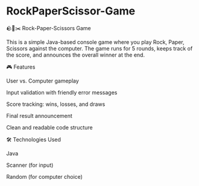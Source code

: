 # RockPaperScissor-Game
🪨📄✂️ Rock-Paper-Scissors Game

This is a simple Java-based console game where you play Rock, Paper, Scissors against the computer. The game runs for 5 rounds, keeps track of the score, and announces the overall winner at the end.

🎮 Features

User vs. Computer gameplay

Input validation with friendly error messages

Score tracking: wins, losses, and draws

Final result announcement

Clean and readable code structure

🛠️ Technologies Used

Java

Scanner (for input)

Random (for computer choice)
